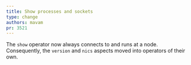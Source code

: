 ```yaml
---
title: Show processes and sockets
type: change
authors: mavam
pr: 3521
---
```


The `show` operator now always connects to and runs at a node. Consequently, the
`version` and `nics` aspects moved into operators of their own.
